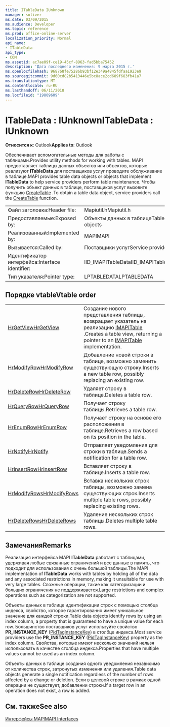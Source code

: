 ```yaml
---
title: ITableData IUnknown
manager: soliver
ms.date: 03/09/2015
ms.audience: Developer
ms.topic: reference
ms.prod: office-online-server
localization_priority: Normal
api_name:
- ITableData
api_type:
- COM
ms.assetid: ac7ae09f-ce19-45cf-8963-fad5bba75452
description: 'Дата последнего изменения: 9 марта 2015 г.'
ms.openlocfilehash: 968768fe75286b93bf12e349a4845fdfaa1923e9
ms.sourcegitcommit: 9d60cd82b5413446e5bc8ace2cd689f683fb41a7
ms.translationtype: MT
ms.contentlocale: ru-RU
ms.lasthandoff: 06/11/2018
ms.locfileid: "19809609"
---
```

# <a name="itabledata--iunknown"></a><span data-ttu-id="9f0c6-103">ITableData : IUnknown</span><span class="sxs-lookup"><span data-stu-id="9f0c6-103">ITableData : IUnknown</span></span>

  
  
<span data-ttu-id="9f0c6-104">**Относится к**: Outlook</span><span class="sxs-lookup"><span data-stu-id="9f0c6-104">**Applies to**: Outlook</span></span> 
  
<span data-ttu-id="9f0c6-105">Обеспечивает вспомогательные методы для работы с таблицами.</span><span class="sxs-lookup"><span data-stu-id="9f0c6-105">Provides utility methods for working with tables.</span></span> <span data-ttu-id="9f0c6-106">MAPI предоставляет таблицы данных объектов или объектов, которые реализуют **ITableData** для поставщиков услуг проводите обслуживание в таблице.</span><span class="sxs-lookup"><span data-stu-id="9f0c6-106">MAPI provides table data objects or objects that implement **ITableData** to help service providers perform table maintenance.</span></span> <span data-ttu-id="9f0c6-107">Чтобы получить объект данных в таблице, поставщиков услуг вызовите функцию [CreateTable](createtable.md) .</span><span class="sxs-lookup"><span data-stu-id="9f0c6-107">To obtain a table data object, service providers call the [CreateTable](createtable.md) function.</span></span> 
  
|||
|:-----|:-----|
|<span data-ttu-id="9f0c6-108">Файл заголовка:</span><span class="sxs-lookup"><span data-stu-id="9f0c6-108">Header file:</span></span>  <br/> |<span data-ttu-id="9f0c6-109">Mapiutil.h</span><span class="sxs-lookup"><span data-stu-id="9f0c6-109">Mapiutil.h</span></span>  <br/> |
|<span data-ttu-id="9f0c6-110">Предоставляемые:</span><span class="sxs-lookup"><span data-stu-id="9f0c6-110">Exposed by:</span></span>  <br/> |<span data-ttu-id="9f0c6-111">Объекты данных в таблице</span><span class="sxs-lookup"><span data-stu-id="9f0c6-111">Table data objects</span></span>  <br/> |
|<span data-ttu-id="9f0c6-112">Реализованный:</span><span class="sxs-lookup"><span data-stu-id="9f0c6-112">Implemented by:</span></span>  <br/> |<span data-ttu-id="9f0c6-113">MAPI</span><span class="sxs-lookup"><span data-stu-id="9f0c6-113">MAPI</span></span>  <br/> |
|<span data-ttu-id="9f0c6-114">Вызывается:</span><span class="sxs-lookup"><span data-stu-id="9f0c6-114">Called by:</span></span>  <br/> |<span data-ttu-id="9f0c6-115">Поставщики услуг</span><span class="sxs-lookup"><span data-stu-id="9f0c6-115">Service providers</span></span>  <br/> |
|<span data-ttu-id="9f0c6-116">Идентификатор интерфейса:</span><span class="sxs-lookup"><span data-stu-id="9f0c6-116">Interface identifier:</span></span>  <br/> |<span data-ttu-id="9f0c6-117">IID_IMAPITableData</span><span class="sxs-lookup"><span data-stu-id="9f0c6-117">IID_IMAPITableData</span></span>  <br/> |
|<span data-ttu-id="9f0c6-118">Тип указателя:</span><span class="sxs-lookup"><span data-stu-id="9f0c6-118">Pointer type:</span></span>  <br/> |<span data-ttu-id="9f0c6-119">LPTABLEDATA</span><span class="sxs-lookup"><span data-stu-id="9f0c6-119">LPTABLEDATA</span></span>  <br/> |
   
## <a name="vtable-order"></a><span data-ttu-id="9f0c6-120">Порядке vtable</span><span class="sxs-lookup"><span data-stu-id="9f0c6-120">Vtable order</span></span>

|||
|:-----|:-----|
|[<span data-ttu-id="9f0c6-121">HrGetView</span><span class="sxs-lookup"><span data-stu-id="9f0c6-121">HrGetView</span></span>](itabledata-hrgetview.md) <br/> |<span data-ttu-id="9f0c6-122">Создание нового представления таблицы, возвращает указатель на реализацию [IMAPITable](imapitableiunknown.md) .</span><span class="sxs-lookup"><span data-stu-id="9f0c6-122">Creates a table view, returning a pointer to an [IMAPITable](imapitableiunknown.md) implementation.</span></span>  <br/> |
|[<span data-ttu-id="9f0c6-123">HrModifyRow</span><span class="sxs-lookup"><span data-stu-id="9f0c6-123">HrModifyRow</span></span>](itabledata-hrmodifyrow.md) <br/> |<span data-ttu-id="9f0c6-124">Добавление новой строки в таблице, возможно заменить существующую строку.</span><span class="sxs-lookup"><span data-stu-id="9f0c6-124">Inserts a new table row, possibly replacing an existing row.</span></span>  <br/> |
|[<span data-ttu-id="9f0c6-125">HrDeleteRow</span><span class="sxs-lookup"><span data-stu-id="9f0c6-125">HrDeleteRow</span></span>](itabledata-hrdeleterow.md) <br/> |<span data-ttu-id="9f0c6-126">Удаляет строку в таблице.</span><span class="sxs-lookup"><span data-stu-id="9f0c6-126">Deletes a table row.</span></span>  <br/> |
|[<span data-ttu-id="9f0c6-127">HrQueryRow</span><span class="sxs-lookup"><span data-stu-id="9f0c6-127">HrQueryRow</span></span>](itabledata-hrqueryrow.md) <br/> |<span data-ttu-id="9f0c6-128">Получает строку таблицы.</span><span class="sxs-lookup"><span data-stu-id="9f0c6-128">Retrieves a table row.</span></span>  <br/> |
|[<span data-ttu-id="9f0c6-129">HrEnumRow</span><span class="sxs-lookup"><span data-stu-id="9f0c6-129">HrEnumRow</span></span>](itabledata-hrenumrow.md) <br/> |<span data-ttu-id="9f0c6-130">Получает строку на основе его расположения в таблице.</span><span class="sxs-lookup"><span data-stu-id="9f0c6-130">Retrieves a row based on its position in the table.</span></span>  <br/> |
|[<span data-ttu-id="9f0c6-131">HrNotify</span><span class="sxs-lookup"><span data-stu-id="9f0c6-131">HrNotify</span></span>](itabledata-hrnotify.md) <br/> |<span data-ttu-id="9f0c6-132">Отправляет уведомления для строки в таблице.</span><span class="sxs-lookup"><span data-stu-id="9f0c6-132">Sends a notification for a table row.</span></span>  <br/> |
|[<span data-ttu-id="9f0c6-133">HrInsertRow</span><span class="sxs-lookup"><span data-stu-id="9f0c6-133">HrInsertRow</span></span>](itabledata-hrinsertrow.md) <br/> |<span data-ttu-id="9f0c6-134">Вставляет строку в таблице.</span><span class="sxs-lookup"><span data-stu-id="9f0c6-134">Inserts a table row.</span></span>  <br/> |
|[<span data-ttu-id="9f0c6-135">HrModifyRows</span><span class="sxs-lookup"><span data-stu-id="9f0c6-135">HrModifyRows</span></span>](itabledata-hrmodifyrows.md) <br/> |<span data-ttu-id="9f0c6-136">Вставка нескольких строк таблицы, возможно замена существующих строк.</span><span class="sxs-lookup"><span data-stu-id="9f0c6-136">Inserts multiple table rows, possibly replacing existing rows.</span></span>  <br/> |
|[<span data-ttu-id="9f0c6-137">HrDeleteRows</span><span class="sxs-lookup"><span data-stu-id="9f0c6-137">HrDeleteRows</span></span>](itabledata-hrdeleterows.md) <br/> |<span data-ttu-id="9f0c6-138">Удаление нескольких строк таблицы.</span><span class="sxs-lookup"><span data-stu-id="9f0c6-138">Deletes multiple table rows.</span></span>  <br/> |
   
## <a name="remarks"></a><span data-ttu-id="9f0c6-139">Замечания</span><span class="sxs-lookup"><span data-stu-id="9f0c6-139">Remarks</span></span>

<span data-ttu-id="9f0c6-140">Реализация интерфейса MAPI **ITableData** работает с таблицами, удерживая любые связанные ограничений и все данные в память, что подходит для использования с очень большой таблицы.</span><span class="sxs-lookup"><span data-stu-id="9f0c6-140">The MAPI implementation of **ITableData** works with tables by holding all of the data and any associated restrictions in memory, making it unsuitable for use with very large tables.</span></span> <span data-ttu-id="9f0c6-141">Сложные операции, такие как категоризации и больших ограничения не поддерживается.</span><span class="sxs-lookup"><span data-stu-id="9f0c6-141">Large restrictions and complex operations such as categorization are not supported.</span></span> 
  
<span data-ttu-id="9f0c6-142">Объекты данных в таблице идентификации строк с помощью столбца индекса, свойство, которое гарантированно имеет уникальное значение для каждой строки.</span><span class="sxs-lookup"><span data-stu-id="9f0c6-142">Table data objects identify rows by using an index column, a property that is guaranteed to have a unique value for each row.</span></span> <span data-ttu-id="9f0c6-143">Большинство поставщиков услуг используйте свойство **PR_INSTANCE_KEY** ([PidTagInstanceKey](pidtaginstancekey-canonical-property.md)) в столбце индекса.</span><span class="sxs-lookup"><span data-stu-id="9f0c6-143">Most service providers use the **PR_INSTANCE_KEY** ([PidTagInstanceKey](pidtaginstancekey-canonical-property.md)) property as the index column.</span></span> <span data-ttu-id="9f0c6-144">Свойства, которые имеют несколько значений нельзя использовать в качестве столбца индекса.</span><span class="sxs-lookup"><span data-stu-id="9f0c6-144">Properties that have multiple values cannot be used as an index column.</span></span>
  
<span data-ttu-id="9f0c6-145">Объекты данных в таблице создания одного уведомления независимо от количества строк, затронутых изменения или удаления.</span><span class="sxs-lookup"><span data-stu-id="9f0c6-145">Table data objects generate a single notification regardless of the number of rows affected by a change or deletion.</span></span> <span data-ttu-id="9f0c6-146">Если в целевой строке в рамках одной операции не существует, добавлении строки.</span><span class="sxs-lookup"><span data-stu-id="9f0c6-146">If a target row in an operation does not exist, a row is added.</span></span>
  
## <a name="see-also"></a><span data-ttu-id="9f0c6-147">См. также</span><span class="sxs-lookup"><span data-stu-id="9f0c6-147">See also</span></span>



[<span data-ttu-id="9f0c6-148">Интерфейсы MAPI</span><span class="sxs-lookup"><span data-stu-id="9f0c6-148">MAPI Interfaces</span></span>](mapi-interfaces.md)

